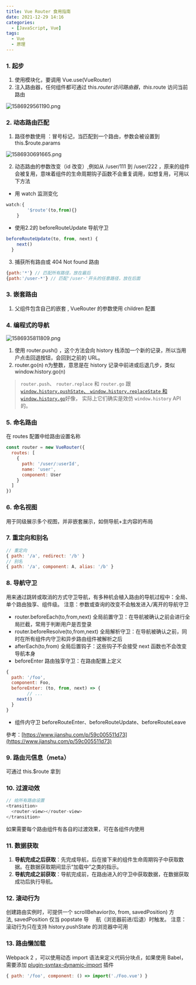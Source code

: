 ```yaml
---
title: Vue Router 食用指南
date: 2021-12-29 14:16
categories:
  - [JavaScript, Vue]
tags:
  - Vue
  - 原理
---
```


### 1. 起步
1. 使用模块化，要调用 Vue.use(VueRouter)
2. 注入路由器，任何组件都可通过 this.$router 访问路由器，this.$route 访问当前路由

![1586929561190.png](https://cdn.nlark.com/yuque/0/2020/png/448234/1586942111407-979d831d-2d0a-4e1c-9b20-1688f38fd04f.png#align=left&display=inline&height=408&name=1586929561190.png&originHeight=408&originWidth=696&size=44854&status=done&style=none&width=696)
### 2. 动态路由匹配

1. 路径参数使用 ：冒号标记，当匹配到一个路由，参数会被设置到 this.$route.params

![1586930691665.png](https://cdn.nlark.com/yuque/0/2020/png/448234/1586942187698-19783596-ccd7-42a3-b582-ad71add0b83b.png#align=left&display=inline&height=169&name=1586930691665.png&originHeight=169&originWidth=297&size=10752&status=done&style=none&width=297)

2. 动态路由的参数改变（id 改变）,例如从 /user/111 到 /user/222 ，原来的组件会被复用，意味着组件的生命周期钩子函数不会重复调用，如想复用，可用以下方法
- 用 watch 监测变化


```javascript
watch:{
        '$route'(to,from){}
    }
```

- 使用2.2的 beforeRouteUpdate 导航守卫
```javascript
beforeRouteUpdate(to, from, next) {
    next()
  }
```

3. 捕获所有路由或 404 Not found 路由
```javascript
{path:'*'} // 匹配所有路径，放在最后
{path:'/user-*'} // 匹配'/user-'开头的任意路径，放在后面
```
### 3. 嵌套路由

1. 父组件包含自己的嵌套 <router-view />, VueRouter 的参数使用 children 配置
### 4. 编程式的导航
![1586935811809.png](https://cdn.nlark.com/yuque/0/2020/png/448234/1586942936614-865b790d-d9cb-4acf-b511-0e08b03f3e5a.png#align=left&display=inline&height=97&name=1586935811809.png&originHeight=97&originWidth=407&size=4006&status=done&style=none&width=407)

1. 使用 router.push() ，这个方法会向 history 栈添加一个新的记录，所以当用户点击回退按钮，会回到之前的 URL。
2. router.go(n) n为整数，意思是在 history 记录中前进或后退几步，类似 window.history.go(n)
> `router.push`、 `router.replace` 和 `router.go` 跟 [`window.history.pushState`、 `window.history.replaceState` 和 `window.history.go`](https://developer.mozilla.org/en-US/docs/Web/API/History)好像， 实际上它们确实是效仿 `window.history` API 的。

### 5. 命名路由
在 routes 配置中给路由设置名称
```javascript
const router = new VueRouter({
  routes: [
    {
      path: '/user/:userId',
      name: 'user',
      component: User
    }
  ]
})
```
### 6. 命名视图
用于同级展示多个视图，并非嵌套展示，如侧导航+主内容的布局
### 7. 重定向和别名
```javascript
// 重定向
{ path: '/a', redirect: '/b' }
// 别名
{ path: '/a', component: A, alias: '/b' }
```
### 8. 导航守卫
用来通过跳转或取消的方式守卫导航，有多种机会植入路由的导航过程中：全局、单个路由独享、组件级。
注意：参数或查询的改变不会触发进入/离开的导航守卫

- router.beforeEach(to,from,next) 全局前置守卫：在导航被确认之前会进行全局拦截，常用于判断用户是否登录
- router.beforeResolve(to,from,next) 全局解析守卫：在导航被确认之前，同时在所有组件内守卫和异步路由组件被解析之后
- afterEach(to,from) 全局后置钩子：这些钩子不会接受 next 函数也不会改变导航本身
- beforeEnter 路由独享守卫：在路由配置上定义
```javascript
{
  path: '/foo',
  component: Foo,
  beforeEnter: (to, from, next) => {
        // ...
    next()
  }
}
```

- 组件内守卫 beforeRouteEnter、beforeRouteUpdate、beforeRouteLeave

參考：[https://www.jianshu.com/p/59c005511d73](https://www.jianshu.com/p/59c005511d73)
### 9. 路由元信息（meta）
可通过 this.$route 拿到
### 10. 过渡动效
```javascript
// 给所有路由设置
<transition>
  <router-view></router-view>
</transition>
```
如果需要每个路由组件有各自的过渡效果，可在各组件内使用 <transition>
### 11. 数据获取

1. **导航完成之后获取**：先完成导航，后在接下来的组件生命周期钩子中获取数据。在数据获取期间显示“加载中”之类的指示。
2. **导航完成之前获取**：导航完成前，在路由进入的守卫中获取数据，在数据获取成功后执行导航。
### 12. 滚动行为
创建路由实例时，可提供一个 scrollBehavior(to, from, savedPosition) 方法, savedPosition 仅当 popstate 导     航（浏览器前进/后退）时触发。
注意：滚动行为只在支持 history.pushState 的浏览器中可用
### 13. 路由懒加载
Webpack 2 ，可以使用动态 import 语法来定义代码分块点，如果使用 Babel，需要添加 [plugin-syntax-dynamic-import](https://babeljs.io/docs/en/babel-plugin-syntax-dynamic-import/)  插件
```javascript
{ path: '/foo', component: () => import('./Foo.vue') }
```


